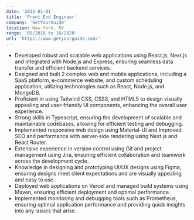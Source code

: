 ```yaml
---
date: '2012-01-01'
title: 'Front-End Engineer'
company: 'GetYourGuide'
location: New York, NY
range: '08/2018 to 10/2020'
url: 'https://www.getyourguide.com/'
---
```


- Developed robust and scalable web applications using React.js, Next.js and integrated with Node.js and Express, ensuring seamless data transfer and efficient backend services.
- Designed and built 2 complex web and mobile applications, including a SaaS platform, e-commerce website, and custom scheduling application, utilizing technologies such as React, Node.js, and MongoDB.
- Proficient in using Tailwind CSS, CSS3, and HTML5 to design visually appealing and user-friendly UI components, enhancing the overall user experience.
- Strong skills in Typescript, ensuring the development of scalable and maintainable codebases, allowing for efficient testing and debugging.
- Implemented responsive web design using Material-UI and Improved SEO and performance with server-side rendering using Next.js and React Router.
- Extensive experience in version control using Git and project management using Jira, ensuring efficient collaboration and teamwork across the development cycle.
- Knowledge in designing and prototyping UI/UX designs using Figma, ensuring designs meet client expectations and are visually appealing and easy to use.
- Deployed web applications on Vercel and managed build systems using Maven, ensuring efficient deployment and optimal performance.
- Implemented monitoring and debugging tools such as Prometheus, ensuring optimal application performance and providing quick insights into any issues that arise.
